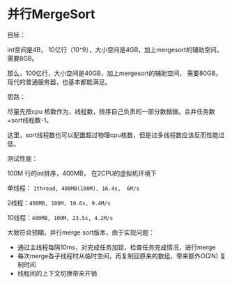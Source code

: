 # 并行MergeSort

目标：

int空间是4B， 10亿行（10^9），大小空间是4GB，加上mergesort的辅助空间， 需要8GB。

那么，100亿行，大小空间是40GB，加上mergesort的辅助空间， 需要80GB。现代的普通服务器，也基本都能满足。





思路：

尽量先按cpu 核数作为，线程数，排序自己负责的一部分数据据。合并任务数=sort线程数-1。

这里，sort线程数也可以配置超过物理cpu核数，但是过多线程数应该反而性能过低。



测试性能：

100M 行的int排序，400MB， 在2CPU的虚拟机环境下

单线程： `1thread, 400MB(100M), 16.4s,  6M/s`

2线程：`400MB, 100M, 10.6s, 9.4M/s`

10线程：`400MB, 100M, 23.5s, 4.2M/s`

大致符合预期，并行merge sort版本，由于实现问题：

- 通过主线程每隔10ms，对完成任务加锁，检查任务完成情况，进行merge
- 每次merge各子线程时从临时空间，再复制回原来的数组，带来额外O(2N) 复制时间
- 线程间的上下文切换带来开销

